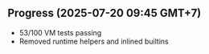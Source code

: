 ## Progress (2025-07-20 09:45 GMT+7)
- 53/100 VM tests passing
- Removed runtime helpers and inlined builtins
